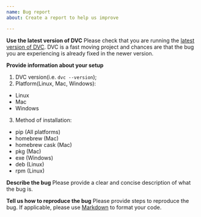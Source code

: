```yaml
---
name: Bug report
about: Create a report to help us improve

---
```


**Use the latest version of DVC**
Please check that you are running the [latest version of DVC](https://github.com/iterative/dvc/releases/latest). DVC is a fast moving project and chances are that the bug you are experiencing is already fixed in the newer version.

**Provide information about your setup**
1. DVC version(i.e. `dvc --version`);
2. Platform(Linux, Mac, Windows):
* Linux
* Mac
* Windows
3. Method of installation:
* pip (All platforms)
* homebrew (Mac)
* homebrew cask (Mac)
* pkg (Mac)
* exe (Windows)
* deb (Linux)
* rpm (Linux)

**Describe the bug**
Please provide a clear and concise description of what the bug is.

**Tell us how to reproduce the bug**
Please provide steps to reproduce the bug. If applicable, please use [Markdown](https://guides.github.com/features/mastering-markdown/) to format your code.
